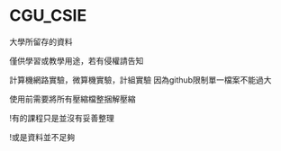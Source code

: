 # CGU_CSIE
大學所留存的資料

僅供學習或教學用途，若有侵權請告知

計算機網路實驗，微算機實驗，計組實驗 因為github限制單一檔案不能過大

使用前需要將所有壓縮檔整捆解壓縮

!有的課程只是並沒有妥善整理

!或是資料並不足夠
